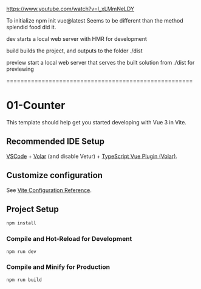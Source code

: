 https://www.youtube.com/watch?v=I_xLMmNeLDY

To initialize
npm init vue@latest
Seems to be different than the method splendid food did it.

dev starts a local web server with HMR for development

build builds the project, and outputs to the folder ./dist

preview start a local web server that serves the built solution from ./dist for previewing

=====================================================

# 01-Counter

This template should help get you started developing with Vue 3 in Vite.

## Recommended IDE Setup

[VSCode](https://code.visualstudio.com/) + [Volar](https://marketplace.visualstudio.com/items?itemName=Vue.volar) (and disable Vetur) + [TypeScript Vue Plugin (Volar)](https://marketplace.visualstudio.com/items?itemName=Vue.vscode-typescript-vue-plugin).

## Customize configuration

See [Vite Configuration Reference](https://vitejs.dev/config/).

## Project Setup

```sh
npm install
```

### Compile and Hot-Reload for Development

```sh
npm run dev
```

### Compile and Minify for Production

```sh
npm run build
```
